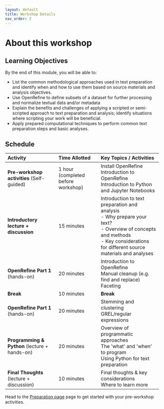 ```yaml
---
layout: default
title: Workshop Details
nav_order: 2
---
```


# About this workshop

## Learning Objectives
By the end of this module, you will be able to: 
* List the common methodological approaches used in text preparation and identify when and how to use them based on source materials and analysis objectives.
* Use OpenRefine to define subsets of a dataset for further processing and normalize textual data and/or metadata
* Explain the benefits and challenges of applying a scripted or semi-scripted approach to text preparation and analysis; identify situations where scripting your work will be beneficial.
* Apply prepared computational techniques to perform common text preparation steps and basic analyses.

## Schedule

|Activity|Time Allotted|Key Topics / Activities|
|:---|:---|:---|
|**Pre-workshop activities** (Self-guided)|1 hour (completed before workshop)|Install OpenRefine <br> Introduction to OpenRefine <br> Introduction to Python and Jupyter Notebooks|
|**Introductory lecture + discussion**|15 minutes|Introduction to text preparation and analysis <br> - Why prepare your text? <br> - Overview of concepts and methods <br> - Key considerations for different source materials and analyses|
|**OpenRefine Part 1** (hands-on)|20 minutes|Introduction to OpenRefine <br> Manual cleanup (e.g. find and replace) <br> Faceting|
|**Break**|10 minutes|**Break**|
|**OpenRefine Part 1** (hands-on)|20 minutes|Stemming and clustering <br> GREL/regular expressions|
|**Programming & Python** (lecture + hands-on) |20 minutes|Overview of programmatic approaches <br> The 'what' and 'when' to program <br> Using Python for text preparation|
|**Final Thoughts** (lecture + discussion)|10 minutes|Final thoughts & key considerations <br> Where to learn more |

Head to the [Preparation page](preparation) page to get started with your pre-workshop activities.


